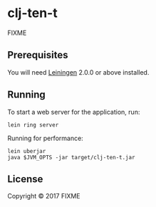 # clj-ten-t

FIXME

## Prerequisites

You will need [Leiningen][] 2.0.0 or above installed.

[leiningen]: https://github.com/technomancy/leiningen

## Running

To start a web server for the application, run:

    lein ring server

Running for performance:

    lein uberjar
    java $JVM_OPTS -jar target/clj-ten-t.jar

## License

Copyright © 2017 FIXME
